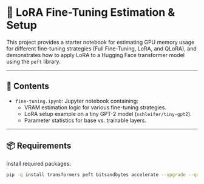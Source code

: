 # 🔧 LoRA Fine-Tuning Estimation & Setup

This project provides a starter notebook for estimating GPU memory usage for different fine-tuning strategies (Full Fine-Tuning, LoRA, and QLoRA), and demonstrates how to apply LoRA to a Hugging Face transformer model using the `peft` library.

---

## 📁 Contents

- `fine-tuning.ipynb`: Jupyter notebook containing:
  - VRAM estimation logic for various fine-tuning strategies.
  - LoRA setup example on a tiny GPT-2 model (`sshleifer/tiny-gpt2`).
  - Parameter statistics for base vs. trainable layers.

---

## 📦 Requirements

Install required packages:

```bash
pip -q install transformers peft bitsandbytes accelerate --upgrade --quiet
```
